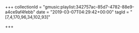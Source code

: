 +++
collectionId = "gmusic:playlist:342757ac-85d7-4782-88e9-a4ce9af4febb"
date = "2019-03-07T04:29:42+00:00"
tagId = "[7,4,170,96,34,102,93]"

+++
